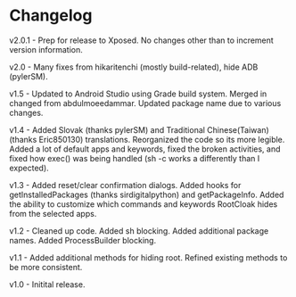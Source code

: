# Changelog
v2.0.1 - Prep for release to Xposed. No changes other than to increment version information.

v2.0 - Many fixes from hikaritenchi (mostly build-related), hide ADB (pylerSM).

v1.5 - Updated to Android Studio using Grade build system. Merged in changed from abdulmoeedammar. Updated package name due to various changes.

v1.4 - Added Slovak (thanks pylerSM) and Traditional Chinese(Taiwan) (thanks Eric850130) translations. Reorganized the code so its more legible. Added a lot of default apps and keywords, fixed the broken activities, and fixed how exec() was being handled (sh -c works a differently than I expected).

v1.3 - Added reset/clear confirmation dialogs. Added hooks for getInstalledPackages (thanks sirdigitalpython) and getPackageInfo. Added the ability to customize which commands and keywords RootCloak hides from the selected apps.

v1.2 - Cleaned up code. Added sh blocking. Added additional package names. Added ProcessBuilder blocking.

v1.1 - Added additional methods for hiding root. Refined existing methods to be more consistent.

v1.0 - Initital release.
